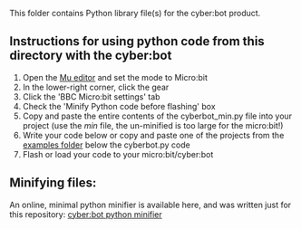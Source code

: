 This folder contains Python library file(s) for the cyber:bot product.

## Instructions for using python code from this directory with the cyber:bot
 1. Open the [Mu editor](https://codewith.mu/en/download) and set the mode to Micro:bit
 2. In the lower-right corner, click the gear
 3. Click the 'BBC Micro:bit settings' tab
 4. Check the 'Minify Python code before flashing' box
 5. Copy and paste the entire contents of the cyberbot_min.py file into your project (use the _min_ file, the un-minified is too large for the micro:bit!)
 6. Write your code below or copy and paste one of the projects from the [examples folder](https://github.com/parallaxinc/cyberbot/tree/master/examples) below the cyberbot.py code
 7. Flash or load your code to your micro:bit/cyber:bot

## Minifying files:
An online, minimal python minifier is available here, and was written just for this repository:
[cyber:bot python minifier](http://jsfiddle.net/7pvxfurL/1/)

